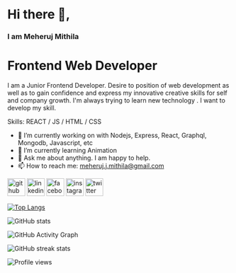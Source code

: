 # Hi there 👋, 
### I am Meheruj Mithila
# Frontend Web Developer
I am a Junior Frontend Developer. Desire to position of web development as well as to gain confidence and express my innovative creative skills for self and company growth. I'm always trying to learn new technology . I want to develop my skill.

Skills:  REACT / JS / HTML / CSS

- 🔭 I’m currently working on  with Nodejs, Express, React, Graphql, Mongodb, Javascript, etc 
- 🌱 I’m currently learning Animation 
- 💬 Ask me about anything. I am happy to help. 
- 📫 How to reach me:  meheruj.j.mithila@gmail.com 

[<img src='https://cdn.jsdelivr.net/npm/simple-icons@3.0.1/icons/github.svg' alt='github' height='40'>](https://github.com/meherujjahan)  [<img src='https://cdn.jsdelivr.net/npm/simple-icons@3.0.1/icons/linkedin.svg' alt='linkedin' height='40'>](https://www.linkedin.com/in/https://www.linkedin.com/in/meheruj-jahan-mithila//)  [<img src='https://cdn.jsdelivr.net/npm/simple-icons@3.0.1/icons/facebook.svg' alt='facebook' height='40'>](https://www.facebook.com/https://web.facebook.com/mi.thila.31924)  [<img src='https://cdn.jsdelivr.net/npm/simple-icons@3.0.1/icons/instagram.svg' alt='instagram' height='40'>](https://www.instagram.com/https://www.instagram.com/meheruj_mithila//)  [<img src='https://cdn.jsdelivr.net/npm/simple-icons@3.0.1/icons/twitter.svg' alt='twitter' height='40'>](https://twitter.com/https://twitter.com/MeherujJahan)  

[![Top Langs](https://github-readme-stats.vercel.app/api/top-langs/?username=meherujjahan)](https://github.com/anuraghazra/github-readme-stats)

![GitHub stats](https://github-readme-stats.vercel.app/api?username=meherujjahan&show_icons=true)  

![GitHub Activity Graph](https://activity-graph.herokuapp.com/graph?username=meherujjahan)  

![GitHub streak stats](https://github-readme-streak-stats.herokuapp.com/?user=meherujjahan)  

![Profile views](https://gpvc.arturio.dev/meherujjahan)  

